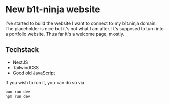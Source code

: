 # New b1t-ninja website
I've started to build the website I want to connect to my b1t.ninja domain. The placeholder is nice but it's not what I am after. 
It's supposed to turn into a portfolio website. Thus far it's a welcome page, mostly. <br> 

## Techstack
- NextJS
- TailwindCSS
- Good old JavaScript

If you wish to run it, you can do so via 
```bash
bun run dev
npm run dev
```